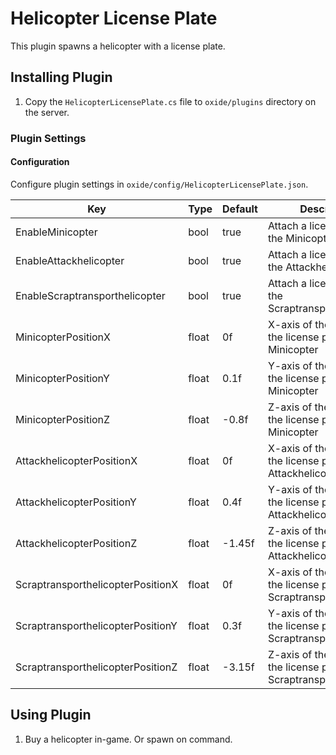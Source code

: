 # Helicopter License Plate

This plugin spawns a helicopter with a license plate.

## Installing Plugin

1. Copy the `HelicopterLicensePlate.cs` file to `oxide/plugins` directory on the server.

### Plugin Settings

#### Configuration

Configure plugin settings in `oxide/config/HelicopterLicensePlate.json`.

| Key | Type | Default | Description |
| --- | --- | --- | --- |
| EnableMinicopter | bool | true | Attach a license plate to the Minicopter. |
| EnableAttackhelicopter | bool | true | Attach a license plate to the Attackhelicopter. |
| EnableScraptransporthelicopter | bool | true | Attach a license plate to the Scraptransporthelicopter. |
| MinicopterPositionX | float | 0f | X-axis of the position of the license plate on the Minicopter |
| MinicopterPositionY | float | 0.1f | Y-axis of the position of the license plate on the Minicopter |
| MinicopterPositionZ | float | -0.8f | Z-axis of the position of the license plate on the Minicopter |
| AttackhelicopterPositionX | float | 0f | X-axis of the position of the license plate on the Attackhelicopter |
| AttackhelicopterPositionY | float | 0.4f | Y-axis of the position of the license plate on the Attackhelicopter |
| AttackhelicopterPositionZ | float | -1.45f | Z-axis of the position of the license plate on the Attackhelicopter |
| ScraptransporthelicopterPositionX | float | 0f | X-axis of the position of the license plate on the Scraptransporthelicopter |
| ScraptransporthelicopterPositionY | float | 0.3f | Y-axis of the position of the license plate on the Scraptransporthelicopter |
| ScraptransporthelicopterPositionZ | float | -3.15f | Z-axis of the position of the license plate on the Scraptransporthelicopter |

## Using Plugin

1. Buy a helicopter in-game. Or spawn on command.